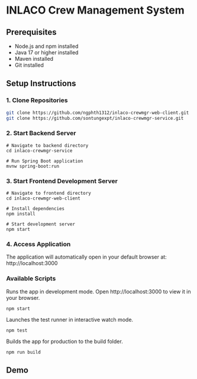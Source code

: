 # INLACO Crew Management System

## Prerequisites
- Node.js and npm installed
- Java 17 or higher installed 
- Maven installed
- Git installed

## Setup Instructions

### 1. Clone Repositories
```bash
git clone https://github.com/ngphth1312/inlaco-crewmgr-web-client.git
git clone https://github.com/sontungexpt/inlaco-crewmgr-service.git
```

### 2. Start Backend Server
```
# Navigate to backend directory
cd inlaco-crewmgr-service

# Run Spring Boot application
mvnw spring-boot:run
```

### 3. Start Frontend Development Server
```
# Navigate to frontend directory
cd inlaco-crewmgr-web-client

# Install dependencies
npm install

# Start development server
npm start
```

### 4. Access Application
The application will automatically open in your default browser at: http://localhost:3000

### Available Scripts
Runs the app in development mode. Open http://localhost:3000 to view it in your browser.
```
npm start
```

Launches the test runner in interactive watch mode.
```
npm test
```

Builds the app for production to the build folder.
```
npm run build
```

## Demo